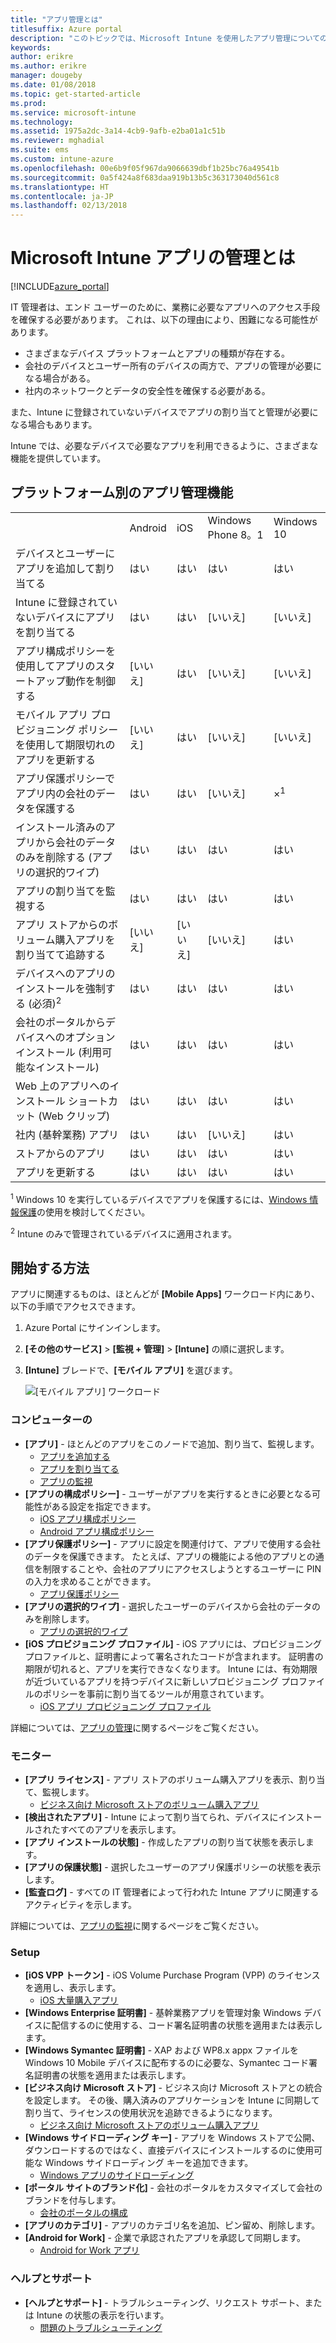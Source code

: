 ```yaml
---
title: "アプリ管理とは"
titlesuffix: Azure portal
description: "このトピックでは、Microsoft Intune を使用したアプリ管理についての基本を説明します。\""
keywords: 
author: erikre
ms.author: erikre
manager: dougeby
ms.date: 01/08/2018
ms.topic: get-started-article
ms.prod: 
ms.service: microsoft-intune
ms.technology: 
ms.assetid: 1975a2dc-3a14-4cb9-9afb-e2ba01a1c51b
ms.reviewer: mghadial
ms.suite: ems
ms.custom: intune-azure
ms.openlocfilehash: 00e6b9f05f967da9066639dbf1b25bc76a49541b
ms.sourcegitcommit: 0a5f424a8f683daa919b13b5c363173040d561c8
ms.translationtype: HT
ms.contentlocale: ja-JP
ms.lasthandoff: 02/13/2018
---
```

# <a name="what-is-microsoft-intune-app-management"></a>Microsoft Intune アプリの管理とは


[!INCLUDE[azure_portal](./includes/azure_portal.md)]


IT 管理者は、エンド ユーザーのために、業務に必要なアプリへのアクセス手段を確保する必要があります。 これは、以下の理由により、困難になる可能性があります。
- さまざまなデバイス プラットフォームとアプリの種類が存在する。
- 会社のデバイスとユーザー所有のデバイスの両方で、アプリの管理が必要になる場合がある。
- 社内のネットワークとデータの安全性を確保する必要がある。

また、Intune に登録されていないデバイスでアプリの割り当てと管理が必要になる場合もあります。

Intune では、必要なデバイスで必要なアプリを利用できるように、さまざまな機能を提供しています。

## <a name="app-management-capabilities-by-platform"></a>プラットフォーム別のアプリ管理機能

||||||
|-|-|-|-|-|
|&nbsp; |Android|iOS|Windows Phone 8。1|Windows 10|
|デバイスとユーザーにアプリを追加して割り当てる|はい|はい|はい|はい|
|Intune に登録されていないデバイスにアプリを割り当てる|はい|はい|[いいえ]|[いいえ]|
|アプリ構成ポリシーを使用してアプリのスタートアップ動作を制御する|[いいえ]|はい|[いいえ]|[いいえ]|
|モバイル アプリ プロビジョニング ポリシーを使用して期限切れのアプリを更新する|[いいえ]|はい|[いいえ]|[いいえ]|
|アプリ保護ポリシーでアプリ内の会社のデータを保護する|はい|はい|[いいえ]|×<sup>1</sup>|
|インストール済みのアプリから会社のデータのみを削除する (アプリの選択的ワイプ)|はい|はい|はい|はい|
|アプリの割り当てを監視する|はい|はい|はい|はい|
|アプリ ストアからのボリューム購入アプリを割り当てて追跡する|[いいえ]|[いいえ]|[いいえ]|はい|
|デバイスへのアプリのインストールを強制する (必須)<sup>2</sup>|はい|はい|はい|はい|
|会社のポータルからデバイスへのオプション インストール (利用可能なインストール)|はい|はい|はい|はい|
|Web 上のアプリへのインストール ショートカット (Web クリップ)|はい|はい|はい|はい|
|社内 (基幹業務) アプリ|はい|はい|[いいえ]|はい|
|ストアからのアプリ|はい|はい|はい|はい|
|アプリを更新する|はい|はい|はい|はい|

<sup>1</sup> Windows 10 を実行しているデバイスでアプリを保護するには、[Windows 情報保護](windows-information-protection-configure.md)の使用を検討してください。

<sup>2</sup> Intune のみで管理されているデバイスに適用されます。

## <a name="how-to-get-started"></a>開始する方法

アプリに関連するものは、ほとんどが **[Mobile Apps]** ワークロード内にあり、以下の手順でアクセスできます。

1. Azure Portal にサインインします。
2. **[その他のサービス]** > **[監視 + 管理]** > **[Intune]** の順に選択します。
3. **[Intune]** ブレードで、**[モバイル アプリ]** を選びます。

    ![[モバイル アプリ] ワークロード](./media/apps-workload.png)

### <a name="manage"></a>コンピューターの
- **[アプリ]** - ほとんどのアプリをこのノードで追加、割り当て、監視します。
    - [アプリを追加する](apps-add.md)
    - [アプリを割り当てる](apps-deploy.md)
    - [アプリの監視](apps-monitor.md)
- **[アプリの構成ポリシー]** - ユーザーがアプリを実行するときに必要となる可能性がある設定を指定できます。
    - [iOS アプリ構成ポリシー](app-configuration-policies-use-ios.md)
    - [Android アプリ構成ポリシー](app-configuration-policies-use-android.md)
- **[アプリ保護ポリシー]** - アプリに設定を関連付けて、アプリで使用する会社のデータを保護できます。 たとえば、アプリの機能による他のアプリとの通信を制限することや、会社のアプリにアクセスしようとするユーザーに PIN の入力を求めることができます。
    - [アプリ保護ポリシー](app-protection-policies.md)
- **[アプリの選択的ワイプ]** - 選択したユーザーのデバイスから会社のデータのみを削除します。
    - [アプリの選択的ワイプ](apps-selective-wipe.md)
- **[iOS プロビジョニング プロファイル]** - iOS アプリには、プロビジョニング プロファイルと、証明書によって署名されたコードが含まれます。 証明書の期限が切れると、アプリを実行できなくなります。 Intune には、有効期限が近づいているアプリを持つデバイスに新しいプロビジョニング プロファイルのポリシーを事前に割り当てるツールが用意されています。
    - [iOS アプリ プロビジョニング プロファイル](app-provisioning-profile-ios.md)

詳細については、[アプリの管理](app-management.md)に関するページをご覧ください。

### <a name="monitor"></a>モニター
- **[アプリ ライセンス]** - アプリ ストアのボリューム購入アプリを表示、割り当て、監視します。
    - [ビジネス向け Microsoft ストアのボリューム購入アプリ](windows-store-for-business.md)
- **[検出されたアプリ]** - Intune によって割り当てられ、デバイスにインストールされたすべてのアプリを表示します。
- **[アプリ インストールの状態]** - 作成したアプリの割り当て状態を表示します。
- **[アプリの保護状態]** - 選択したユーザーのアプリ保護ポリシーの状態を表示します。
- **[監査ログ]** - すべての IT 管理者によって行われた Intune アプリに関連するアクティビティを示します。

詳細については、[アプリの監視](apps-monitor.md)に関するページをご覧ください。

### <a name="setup"></a>Setup
- **[iOS VPP トークン]** - iOS Volume Purchase Program (VPP) のライセンスを適用し、表示します。
    - [iOS 大量購入アプリ](vpp-apps-ios.md)
- **[Windows Enterprise 証明書]** - 基幹業務アプリを管理対象 Windows デバイスに配信するのに使用する、コード署名証明書の状態を適用または表示します。 
- **[Windows Symantec 証明書]** - XAP および WP8.x appx ファイルを Windows 10 Mobile デバイスに配布するのに必要な、Symantec コード署名証明書の状態を適用または表示します。 
- **[ビジネス向け Microsoft ストア]** - ビジネス向け Microsoft ストアとの統合を設定します。 その後、購入済みのアプリケーションを Intune に同期して割り当て、ライセンスの使用状況を追跡できるようになります。
    - [ビジネス向け Microsoft ストアのボリューム購入アプリ](windows-store-for-business.md)
- **[Windows サイドローディング キー]** - アプリを Windows ストアで公開、ダウンロードするのではなく、直接デバイスにインストールするのに使用可能な Windows サイドローディング キーを追加できます。
    - [Windows アプリのサイドローディング](app-sideload-windows.md) 
- **[ポータル サイトのブランド化]** - 会社のポータルをカスタマイズして会社のブランドを付与します。
    - [会社のポータルの構成](company-portal-app.md)
- **[アプリのカテゴリ]** - アプリのカテゴリ名を追加、ピン留め、削除します。
- **[Android for Work]** - 企業で承認されたアプリを承認して同期します。
    - [Android for Work アプリ](apps-add-android-for-work.md) 

### <a name="help-and-support"></a>ヘルプとサポート
- **[ヘルプとサポート]** - トラブルシューティング、リクエスト サポート、または Intune の状態の表示を行います。
    - [問題のトラブルシューティング](help-desk-operators.md)
